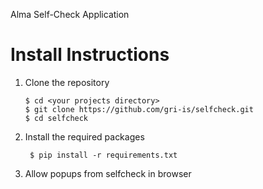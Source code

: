 Alma Self-Check Application

<h1>Install Instructions</h1>

1. Clone the repository

       $ cd <your projects directory>
       $ git clone https://github.com/gri-is/selfcheck.git
       $ cd selfcheck
2. Install the required packages

        $ pip install -r requirements.txt
        
3. Allow popups from selfcheck in browser

